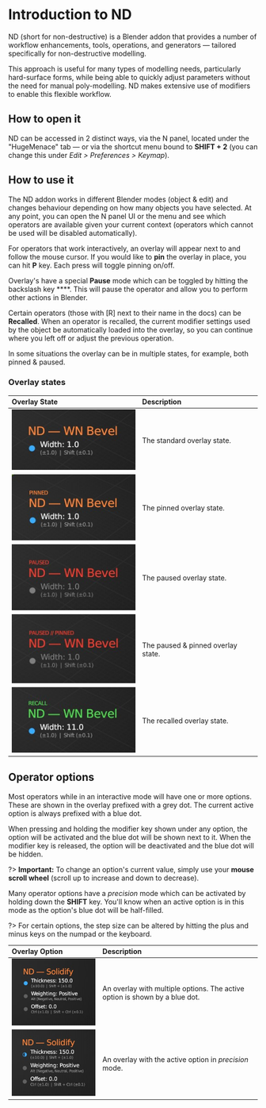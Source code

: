 # Introduction to ND

ND (short for non-destructive) is a Blender addon that provides a number of workflow enhancements, tools, operations, and generators — tailored specifically for non-destructive modelling. 

This approach is useful for many types of modelling needs, particularly hard-surface forms, while being able to quickly adjust parameters without the need for manual poly-modelling. ND makes extensive use of modifiers to enable this flexible workflow.

## How to open it

ND can be accessed in 2 distinct ways, via the N panel, located under the "HugeMenace" tab — or via the shortcut menu bound to **SHIFT + 2** (you can change this under _Edit > Preferences > Keymap_).

## How to use it

The ND addon works in different Blender modes (object & edit) and changes behaviour depending on how many objects you have selected. At any point, you can open the N panel UI or the menu and see which operators are available given your current context (operators which cannot be used will be disabled automatically).

For operators that work interactively, an overlay will appear next to and follow the mouse cursor. If you would like to **pin** the overlay in place, you can hit **P** key. Each press will toggle pinning on/off. 

Overlay's have a special **Pause** mode which can be toggled by hitting the backslash key **\**. This will pause the operator and allow you to perform other actions in Blender.

Certain operators (those with [R] next to their name in the docs) can be **Recalled**. When an operator is recalled, the current modifier settings used by the object be automatically loaded into the overlay, so you can continue where you left off or adjust the previous operation.

In some situations the overlay can be in multiple states, for example, both pinned & paused.

### Overlay states

| Overlay State | Description |
| :------------ | :----------- |
| ![Overlay](../_media/overlay.jpg) | The standard overlay state. |
| ![Overlay Pinned](../_media/overlay-pinned.jpg) | The pinned overlay state. |
| ![Overlay Paused](../_media/overlay-paused.jpg) | The paused overlay state. |
| ![Overlay Paused Pinned](../_media/overlay-paused-pinned.jpg) | The paused & pinned overlay state. |
| ![Overlay Recalled](../_media/overlay-recall.jpg) | The recalled overlay state. |

## Operator options

Most operators while in an interactive mode will have one or more options. These are shown in the overlay prefixed with a grey dot. The current active option is always prefixed with a blue dot.

When pressing and holding the modifier key shown under any option, the option will be activated and the blue dot will be shown next to it. When the modifier key is released, the option will be deactivated and the blue dot will be hidden.

?> **Important:** To change an option's current value, simply use your **mouse scroll wheel** (scroll up to increase and down to decrease).

Many operator options have a _precision_ mode which can be activated by holding down the **SHIFT** key. You'll know when an active option is in this mode as the option's blue dot will be half-filled.

?> For certain options, the step size can be altered by hitting the plus and minus keys on the numpad or the keyboard.

| Overlay Option | Description |
| :------------ | :----------- |
| ![Overlay Option](../_media/overlay-option.jpg) | An overlay with multiple options. The active option is shown by a blue dot. |
| ![Overlay Option Precision](../_media/overlay-option-precision-mode.jpg) | An overlay with the active option in _precision_ mode. |
